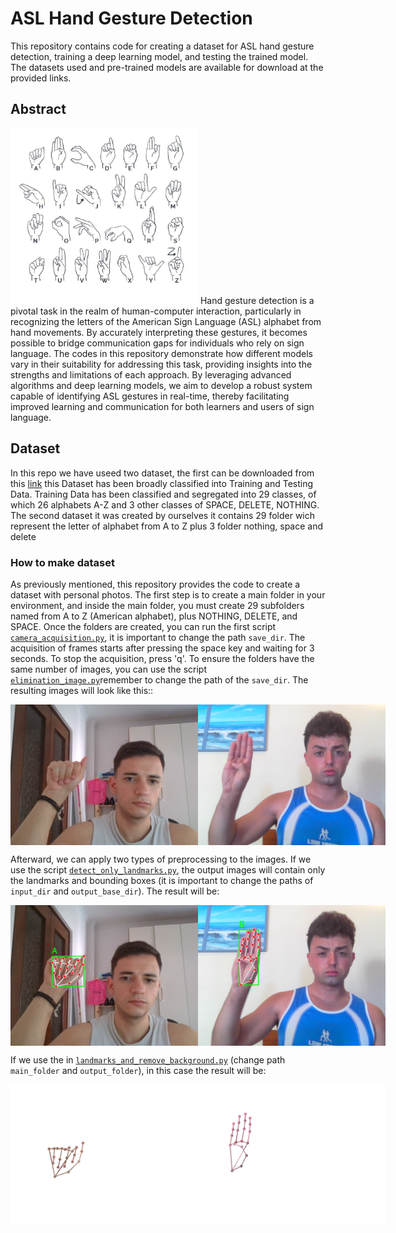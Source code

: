 # ASL Hand Gesture Detection
This repository contains code for creating a dataset for ASL hand gesture detection, training a deep learning model, and testing the trained model. The datasets used and pre-trained models are available for download at the provided links.

## Abstract
<img src="images/ASL_alphabet.jpg" alt="Hand Gesture Example" width="300"/>
Hand gesture detection is a pivotal task in the realm of human-computer interaction, particularly in recognizing the letters of the American Sign Language (ASL) alphabet from hand movements. By accurately interpreting these gestures, it becomes possible to bridge communication gaps for individuals who rely on sign language. The codes in this repository demonstrate how different models vary in their suitability for addressing this task, providing insights into the strengths and limitations of each approach. By leveraging advanced algorithms and deep learning models, we aim to develop a robust system capable of identifying ASL gestures in real-time, thereby facilitating improved learning and communication for both learners and users of sign language.

## Dataset
In this repo we have useed two dataset, the first can be downloaded from this [link](https://www.kaggle.com/datasets/debashishsau/aslamerican-sign-language-aplhabet-dataset) this Dataset has been broadly classified into Training and Testing Data. Training Data has been classified and segregated into 29 classes, of which 26 alphabets A-Z and 3 other classes of SPACE, DELETE, NOTHING.
The second dataset it was created by ourselves it contains 29 folder wich represent the letter of alphabet from A to Z plus 3 folder nothing, space and delete
### How to make dataset
As previously mentioned, this repository provides the code to create a dataset with personal photos. The first step is to create a main folder in your environment, and inside the main folder, you must create 29 subfolders named from A to Z (American alphabet), plus NOTHING, DELETE, and SPACE. Once the folders are created, you can run the first script [```camera_acquisition.py```](make_dataset/camera_acquisition.py), it is important to change the path ``` save_dir ```. The acquisition of frames starts after pressing the space key and waiting for 3 seconds. To stop the acquisition, press 'q'. To ensure the folders have the same number of images, you can use the script  [```elimination_image.py```](make_dataset/elimination_image.py)remember to change the path of the  ```save_dir```. The resulting images will look like this:: 
<div style="display: flex; justify-content: space-between;">
  <img src="images/A_118.png" alt="Hand Gesture Example 1" width="300"/>
  <img src="images/frame_0297.png" alt="Hand Gesture Example 2" width="300"/>
</div>

Afterward, we can apply two types of preprocessing to the images. If we use the script [```detect_only_landmarks.py```](make_dataset/detect_only_landmarks.py), the output images will contain only the landmarks and bounding boxes (it is important to change the paths of ```input_dir``` and ```output_base_dir```). The result will be:
<div style="display: flex; justify-content: space-between;">
  <img src="images/A_2_label.jpg" alt="Hand Gesture Example 1" width="300"/>
  <img src="images/frame_0034_label.jpg" alt="Hand Gesture Example 2" width="300"/>
</div>

If we use the in [```landmarks_and_remove_background.py```](make_dataset/landmarks_and_remove_background.py) (change path ```main_folder``` and ```output_folder```), in this case the result will be: 
<div style="display: flex; justify-content: space-between;">
  <img src="images/A_1.png" alt="Hand Gesture Example 1" width="300"/>
  <img src="images/frame_0273.png" alt="Hand Gesture Example 2" width="300"/>
</div>


